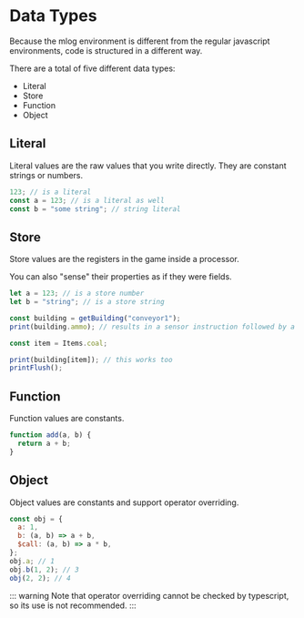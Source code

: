 # Data Types

Because the mlog environment is different from the regular javascript environments, code is structured in a different way.

There are a total of five different data types:

- Literal
- Store
- Function
- Object

## Literal

Literal values are the raw values that you write directly. They are constant strings or numbers.

```js
123; // is a literal
const a = 123; // is a literal as well
const b = "some string"; // string literal
```

## Store

Store values are the registers in the game inside a processor.

You can also "sense" their properties as if they were fields.

```js
let a = 123; // is a store number
let b = "string"; // is a store string

const building = getBuilding("conveyor1");
print(building.ammo); // results in a sensor instruction followed by a print instruction

const item = Items.coal;

print(building[item]); // this works too
printFlush();
```

## Function

Function values are constants.

```js
function add(a, b) {
  return a + b;
}
```

## Object

Object values are constants and support operator overriding.

```js
const obj = {
  a: 1,
  b: (a, b) => a + b,
  $call: (a, b) => a * b,
};
obj.a; // 1
obj.b(1, 2); // 3
obj(2, 2); // 4
```

::: warning
Note that operator overriding cannot be checked by typescript, so its use is not recommended.
:::
